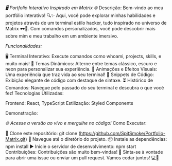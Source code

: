 *🖥️ Portfolio Interativo Inspirado em Matrix 🌐*
Descrição: Bem-vindo ao meu portfólio interativo! 🔍✨ Aqui, você pode explorar minhas habilidades e projetos através de um terminal estilo hacker, tudo inspirado no universo de Matrix 🕶️💚. Com comandos personalizados, você pode descobrir mais sobre mim e meu trabalho em um ambiente imersivo.

*Funcionalidades:*

🖥️ Terminal Interativo: Execute comandos como whoami, projects, skills, e muito mais!
🎨 Temas Dinâmicos: Alterne entre temas clássico, escuro e neon para personalizar sua experiência.
🚀 Animações e Efeitos Visuais: Uma experiência que traz vida ao seu terminal!
📜 Snippets de Código: Exibição elegante de código com destaque de sintaxe.
⏳ Histórico de Comandos: Navegue pelo passado do seu terminal e descubra o que você fez!
Tecnologias Utilizadas:

Frontend: React, TypeScript
Estilização: Styled Components  

Demonstração:

*🌐 Acesse a versão ao vivo e mergulhe no código!*
Como Executar:

🚀 Clone este repositório: git clone (https://github.com/SpitSmoke/Portfolio-Matrix.git)
📂 Navegue até o diretório do projeto.
📦 Instale as dependências: npm install
▶️ Inicie o servidor de desenvolvimento: npm start
Contribuições: Contribuições são muito bem-vindas! 🤝 Sinta-se à vontade para abrir uma issue ou enviar um pull request. Vamos codar juntos! 💻💚


